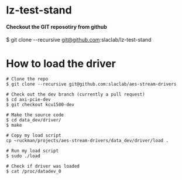 # lz-test-stand

#### Checkout the GIT reposotiry from github 
$ git clone --recursive git@github.com:slaclab/lz-test-stand

# How to load the driver
```
# Clone the repo
$ git clone --recursive git@github.com:slaclab/aes-stream-drivers

# Check out the dev branch (currently a pull request)
$ cd axi-pcie-dev
$ git checkout kcu1500-dev

# Make the source code
$ cd data_dev/driver/
$ make

# Copy my load script 
cp ~ruckman/projects/aes-stream-drivers/data_dev/driver/load .

# Run my load script 
$ sudo ./load

# Check if driver was loaded
$ cat /proc/datadev_0
```
